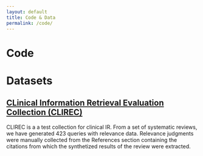 ```yaml
---
layout: default
title: Code & Data
permalink: /code/
---
```


# Code


# Datasets

## [CLinical Information Retrieval Evaluation Collection (CLIREC)](https://github.com/boudinfl/CLIREC)

CLIREC is a a test collection for clinical IR.
From a set of systematic reviews, we have generated 423 queries with relevance data.
Relevance judgments were manually collected from the References section containing the citations from which the synthetized results of the review were extracted.


